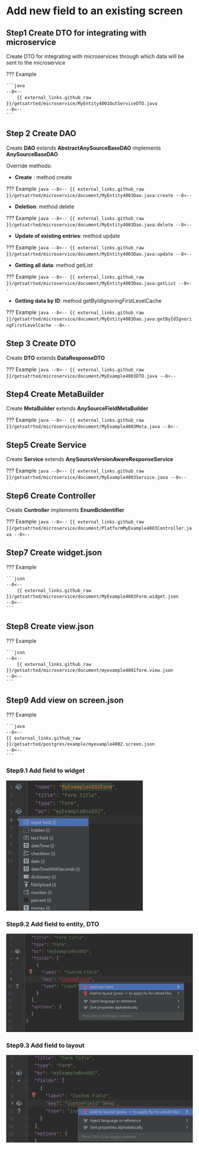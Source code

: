 # Add new field to an existing screen
## **Step1** Create DTO for integrating with microservice

Create DTO for integrating with microservices through which data will be sent to the microservice

??? Example

    ```java
    --8<--
        {{ external_links.github_raw }}/getsatrted/microservice/MyEntity4001OutServiceDTO.java
    --8<--
    ```

## **Step 2** Create **DAO**

Create **DAO** extends **AbstractAnySourceBaseDAO** implements **AnySourceBaseDAO**

Override methods:

* **Create** : method create

??? Example
    ```java
    --8<--
        {{ external_links.github_raw }}/getsatrted/microservice/document/MyEntity4003Dao.java:create
    --8<--
    ```
* **Deletion**: method delete

??? Example
    ```java
    --8<--
        {{ external_links.github_raw }}/getsatrted/microservice/document/MyEntity4003Dao.java:delete
    --8<--
    ```
* **Update of existing entries**:  method update

??? Example
    ```java
    --8<--
        {{ external_links.github_raw }}/getsatrted/microservice/document/MyEntity4003Dao.java:update
    --8<--
    ```
* **Getting all data**: method getList

??? Example
    ```java
    --8<--
        {{ external_links.github_raw }}/getsatrted/microservice/document/MyEntity4003Dao.java:getList
    --8<--
    ```

* **Getting data by ID**:  method getByIdIgnoringFirstLevelCache

??? Example
    ```java
    --8<--
        {{ external_links.github_raw }}/getsatrted/microservice/document/MyEntity4003Dao.java:getByIdIgnoringFirstLevelCache
    --8<--
    ```

## **Step 3** Create **DTO**

Create **DTO** extends **DataResponseDTO**

??? Example
    ```java
    --8<--
        {{ external_links.github_raw }}/getsatrted/microservice/document/MyExample4003DTO.java
    --8<--
    ```

## **Step4** Create **MetaBuilder**

Create **MetaBuilder** extends **AnySourceFieldMetaBuilder**

??? Example
    ```java
    --8<--
        {{ external_links.github_raw }}/getsatrted/microservice/document/MyExample4003Meta.java
    --8<--
    ```

## **Step5** Create **Service**

Create **Service** extends **AnySourceVersionAwareResponseService**

??? Example
    ```java
    --8<--
        {{ external_links.github_raw }}/getsatrted/microservice/document/MyExample4003Service.java
    --8<--
    ```

## **Step6** Create **Controller**

Create **Controller** implements **EnumBcIdentifier**

??? Example
    ```java
    --8<--
        {{ external_links.github_raw }}/getsatrted/microservice/document/PlatformMyExample4003Controller.java
    --8<--
    ```

## **Step7** Create **widget.json**

??? Example

    ```json
    --8<--
        {{ external_links.github_raw }}/getsatrted/microservice/document/MyExample4003Form.widget.json
    --8<--
    ```
## **Step8** Create **view.json**

??? Example

    ```json
    --8<--
        {{ external_links.github_raw }}/getsatrted/microservice/document/myexample4001form.view.json
    --8<--
    ```

## **Step9** Add view on **screen.json**

??? Example

    ```java
    --8<--
    {{ external_links.github_raw }}/getsatrted/postgres/example/myexample4002.screen.json
    --8<--
    ```

### Step9.1 Add field to widget

![stp1.png](../postgres/stp1.png)

### Step9.2 Add field to entity, DTO

![stp2.png](../postgres/stp2.png)

### Step9.3 Add field to layout

![stp3.png](../postgres/stp3.png)
 